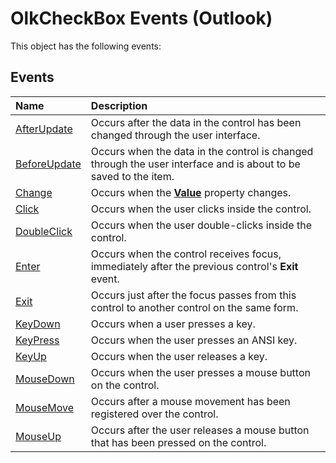 
# OlkCheckBox Events (Outlook)
This object has the following events:

## Events



|**Name**|**Description**|
|:-----|:-----|
|[AfterUpdate](a207e36b-9afe-b7e3-9dd4-9af2ae16cf7d.md)|Occurs after the data in the control has been changed through the user interface.|
|[BeforeUpdate](e12072d3-cd24-ce5d-0738-80d44a9c9154.md)|Occurs when the data in the control is changed through the user interface and is about to be saved to the item. |
|[Change](54b8f9af-2515-9f6f-272f-553320be3eb8.md)|Occurs when the  **[Value](3872331d-9179-3412-1512-bc8ed5d35beb.md)** property changes.|
|[Click](6f512785-b93f-3bb5-a68e-2808cea6f2d0.md)|Occurs when the user clicks inside the control.|
|[DoubleClick](9b1dbd3f-87af-58b7-2327-8c83eb9bf2d5.md)|Occurs when the user double-clicks inside the control.|
|[Enter](2e06439a-7888-d970-7fa7-9893af2aab69.md)|Occurs when the control receives focus, immediately after the previous control's  **Exit** event.|
|[Exit](a89b3d32-c540-ea72-b018-fabc9b9760f3.md)|Occurs just after the focus passes from this control to another control on the same form.|
|[KeyDown](d8679dab-c3bf-8494-a91d-3c107596c8ce.md)|Occurs when a user presses a key.|
|[KeyPress](aae8dbfc-d85c-a977-8543-602ff18518fd.md)|Occurs when the user presses an ANSI key.|
|[KeyUp](47ec2354-78c7-2929-504a-3e0155806aeb.md)|Occurs when the user releases a key.|
|[MouseDown](1b50955b-0dda-e87c-3b1a-2542df3c1154.md)|Occurs when the user presses a mouse button on the control.|
|[MouseMove](0eedbab4-83c6-3dc1-8d22-0dd2f88369f4.md)|Occurs after a mouse movement has been registered over the control.|
|[MouseUp](0c5283d7-ef9d-19aa-52ff-0399c69aa41b.md)|Occurs after the user releases a mouse button that has been pressed on the control.|
